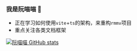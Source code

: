 ### 我是阮喵喵 👋

- 正在学习如何使用`vite`+`ts`的架构，来重构`rmmv`项目
- 重点关注各类文档框架

<!-- 
  <img align="right" src="https://github-readme-stats.vercel.app/api?username=RuanZhongNan&count_private=true&show_icons=true&theme=dracula" />
-->

[![阮喵喵 GitHub stats](https://github-readme-stats.vercel.app/api?username=RuanZhongNan&count_private=true&show_icons=true&theme=dracula)](https://github.com/anuraghazra/github-readme-stats)
